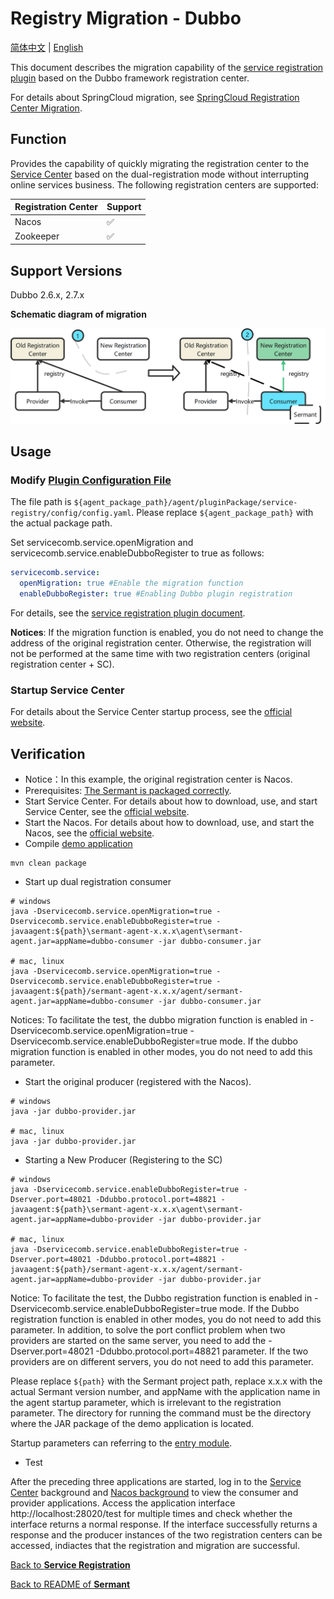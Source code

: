 # Registry Migration - Dubbo

[简体中文](dubbo-registry-migiration-zh.md) | [English](dubbo-registry-migiration.md)

This document describes the migration capability of the [service registration plugin](../../../sermant-plugins/sermant-service-registry) based on the Dubbo framework registration center.

For details about SpringCloud migration, see [SpringCloud Registration Center Migration](spring-cloud-registry-migiration.md).

## Function

Provides the capability of quickly migrating the registration center to the [Service Center](https://github.com/apache/servicecomb-service-center) based on the dual-registration mode without interrupting online services business. The following registration centers are supported:

| Registration Center | Support |
| --------- | -------- |
| Nacos     | ✅        |
| Zookeeper | ✅        |

## Support Versions

Dubbo 2.6.x, 2.7.x

**Schematic diagram of migration**

![agent注册中心迁移-迁移示意图](../../binary-docs/sermant-register-migration-en.png)

## Usage

### Modify [Plugin Configuration File](../../../sermant-plugins/sermant-service-registry/config/config.yaml)

The file path is `${agent_package_path}/agent/pluginPackage/service-registry/config/config.yaml`. Please replace `${agent_package_path}` with the actual package path.

Set servicecomb.service.openMigration and servicecomb.service.enableDubboRegister to true as follows:

```yaml
servicecomb.service:
  openMigration: true #Enable the migration function
  enableDubboRegister: true #Enabling Dubbo plugin registration
```

For details, see the [service registration plugin document](./document.md#Modify-the-plugin-configuration-file-on-demand).

**Notices**: If the migration function is enabled, you do not need to change the address of the original registration center. Otherwise, the registration will not be performed at the same time with two registration centers (original registration center + SC).

### Startup Service Center

For details about the Service Center startup process, see the [official website](https://github.com/apache/servicecomb-service-center).

## Verification

- Notice：In this example, the original registration center is Nacos.
- Prerequisites: [The Sermant is packaged correctly](../../README.md).
- Start Service Center. For details about how to download, use, and start Service Center, see the [official website](https://github.com/apache/servicecomb-service-center).
- Start the Nacos. For details about how to download, use, and start the Nacos, see the [official website](https://nacos.io/zh-cn/docs/quick-start.html).
- Compile [demo application](../../../sermant-plugins/sermant-service-registry/demo-registry/demo-registry-dubbo)

```shell
mvn clean package
```

- Start up dual registration consumer

```shell
# windows
java -Dservicecomb.service.openMigration=true -Dservicecomb.service.enableDubboRegister=true -javaagent:${path}\sermant-agent-x.x.x\agent\sermant-agent.jar=appName=dubbo-consumer -jar dubbo-consumer.jar

# mac, linux
java -Dservicecomb.service.openMigration=true -Dservicecomb.service.enableDubboRegister=true -javaagent:${path}/sermant-agent-x.x.x/agent/sermant-agent.jar=appName=dubbo-consumer -jar dubbo-consumer.jar
```

Notices: To facilitate the test, the dubbo migration function is enabled in -Dservicecomb.service.openMigration=true -Dservicecomb.service.enableDubboRegister=true mode. If the dubbo migration function is enabled in other modes, you do not need to add this parameter.

- Start the original producer (registered with the Nacos).

```shell
# windows
java -jar dubbo-provider.jar

# mac, linux
java -jar dubbo-provider.jar
```

- Starting a New Producer (Registering to the SC)

```shell
# windows
java -Dservicecomb.service.enableDubboRegister=true -Dserver.port=48021 -Ddubbo.protocol.port=48821 -javaagent:${path}\sermant-agent-x.x.x\agent\sermant-agent.jar=appName=dubbo-provider -jar dubbo-provider.jar

# mac, linux
java -Dservicecomb.service.enableDubboRegister=true -Dserver.port=48021 -Ddubbo.protocol.port=48821 -javaagent:${path}/sermant-agent-x.x.x/agent/sermant-agent.jar=appName=dubbo-provider -jar dubbo-provider.jar
```

Notice: To facilitate the test, the Dubbo registration function is enabled in -Dservicecomb.service.enableDubboRegister=true mode. If the Dubbo registration function is enabled in other modes, you do not need to add this parameter. In addition, to solve the port conflict problem when two providers are started on the same server, you need to add the -Dserver.port=48021 -Ddubbo.protocol.port=48821 parameter. If the two providers are on different servers, you do not need to add this parameter.

Please replace `${path}` with the Sermant project path, replace x.x.x with the actual Sermant version number, and appName with the application name in the agent startup parameter, which is irrelevant to the registration parameter. The directory for running the command must be the directory where the JAR package of the demo application is located.

Startup parameters can referring to the [entry module](../entrance.md#Startup-Parameters).

- Test

After the preceding three applications are started, log in to the [Service Center](http://127.0.0.1:30103/) background and [Nacos background](http://127.0.0.1:8848/nacos/index.html#/serviceManagement) to view the consumer and provider applications. Access the application interface http://localhost:28020/test for multiple times and check whether the interface returns a normal response. If the interface successfully returns a response and the producer instances of the two registration centers can be accessed, indiactes that the registration and migration are successful.

[Back to **Service Registration**](./document.md)

[Back to README of **Sermant** ](../../README.md)